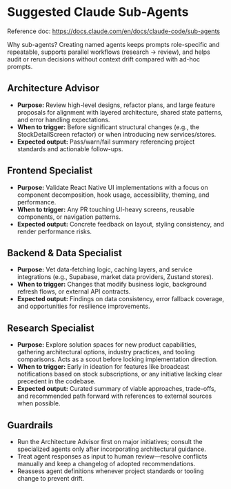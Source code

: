 # Suggested Claude Sub-Agents

Reference doc: https://docs.claude.com/en/docs/claude-code/sub-agents

Why sub-agents? Creating named agents keeps prompts role-specific and repeatable, supports parallel workflows (research → review), and helps audit or rerun decisions without context drift compared with ad-hoc prompts.

## Architecture Advisor
- **Purpose:** Review high-level designs, refactor plans, and large feature proposals for alignment with layered architecture, shared state patterns, and error handling expectations.
- **When to trigger:** Before significant structural changes (e.g., the StockDetailScreen refactor) or when introducing new services/stores.
- **Expected output:** Pass/warn/fail summary referencing project standards and actionable follow-ups.

## Frontend Specialist
- **Purpose:** Validate React Native UI implementations with a focus on component decomposition, hook usage, accessibility, theming, and performance.
- **When to trigger:** Any PR touching UI-heavy screens, reusable components, or navigation patterns.
- **Expected output:** Concrete feedback on layout, styling consistency, and render performance risks.

## Backend & Data Specialist
- **Purpose:** Vet data-fetching logic, caching layers, and service integrations (e.g., Supabase, market data providers, Zustand stores).
- **When to trigger:** Changes that modify business logic, background refresh flows, or external API contracts.
- **Expected output:** Findings on data consistency, error fallback coverage, and opportunities for resilience improvements.

## Research Specialist
- **Purpose:** Explore solution spaces for new product capabilities, gathering architectural options, industry practices, and tooling comparisons. Acts as a scout before locking implementation direction.
- **When to trigger:** Early in ideation for features like broadcast notifications based on stock subscriptions, or any initiative lacking clear precedent in the codebase.
- **Expected output:** Curated summary of viable approaches, trade-offs, and recommended path forward with references to external sources when possible.

## Guardrails
- Run the Architecture Advisor first on major initiatives; consult the specialized agents only after incorporating architectural guidance.
- Treat agent responses as input to human review—resolve conflicts manually and keep a changelog of adopted recommendations.
- Reassess agent definitions whenever project standards or tooling change to prevent drift.
